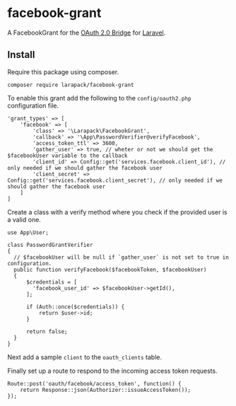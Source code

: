 # facebook-grant
A FacebookGrant for the [OAuth 2.0 Bridge](https://github.com/lucadegasperi/oauth2-server-laravel) for [Laravel](https://github.com/laravel/laravel).

## Install
Require this package using composer.
```
composer require larapack/facebook-grant
```

To enable this grant add the following to the `config/oauth2.php` configuration file.
```
'grant_types' => [
    'facebook' => [
        'class' => '\Larapack\FacebookGrant',
        'callback' => '\App\PasswordVerifier@verifyFacebook',
        'access_token_ttl' => 3600,
        'gather_user' => true, // wheter or not we should get the $facebookUser variable to the callback
        'client_id' => Config::get('services.facebook.client_id'), // only needed if we should gather the facebook user
        'client_secret' => Config::get('services.facebook.client_secret'), // only needed if we should gather the facebook user
    ]
]
```

Create a class with a verify method where you check if the provided user is a valid one.
```
use App\User;

class PasswordGrantVerifier
{
  // $facebookUser will be null if `gather_user` is not set to true in configuration.
  public function verifyFacebook($facebookToken, $facebookUser)
  {
      $credentials = [
        'facebook_user_id' => $facebookUser->getId(),
      ];

      if (Auth::once($credentials)) {
          return $user->id;
      }

      return false;
  }
}
```

Next add a sample `client` to the `oauth_clients` table.

Finally set up a route to respond to the incoming access token requests.
```
Route::post('oauth/facebook/access_token', function() {
    return Response::json(Authorizer::issueAccessToken());
});
```
